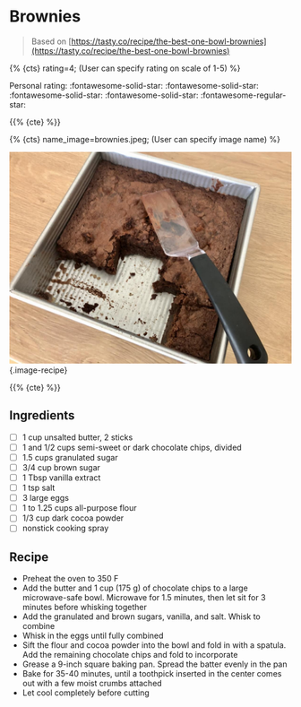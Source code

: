 # Brownies

> Based on [https://tasty.co/recipe/the-best-one-bowl-brownies](https://tasty.co/recipe/the-best-one-bowl-brownies)

{% {cts} rating=4; (User can specify rating on scale of 1-5) %}

Personal rating: :fontawesome-solid-star: :fontawesome-solid-star: :fontawesome-solid-star: :fontawesome-solid-star: :fontawesome-regular-star:

{{% {cte} %}}

{% {cts} name_image=brownies.jpeg; (User can specify image name) %}

![brownies.jpeg](./brownies.jpeg){.image-recipe}

{{% {cte} %}}

## Ingredients

- [ ] 1 cup unsalted butter, 2 sticks
- [ ] 1 and 1/2 cups semi-sweet or dark chocolate chips, divided
- [ ] 1.5 cups granulated sugar
- [ ] 3/4 cup brown sugar
- [ ] 1 Tbsp vanilla extract
- [ ] 1 tsp salt
- [ ] 3 large eggs
- [ ] 1 to 1.25 cups all-purpose flour
- [ ] 1/3 cup dark cocoa powder
- [ ] nonstick cooking spray

## Recipe

- Preheat the oven to 350 F
- Add the butter and 1 cup (175 g) of chocolate chips to a large microwave-safe bowl. Microwave for 1.5 minutes, then let sit for 3 minutes before whisking together
- Add the granulated and brown sugars, vanilla, and salt. Whisk to combine
- Whisk in the eggs until fully combined
- Sift the flour and cocoa powder into the bowl and fold in with a spatula. Add the remaining chocolate chips and fold to incorporate
- Grease a 9-inch square baking pan. Spread the batter evenly in the pan
- Bake for 35-40 minutes, until a toothpick inserted in the center comes out with a few moist crumbs attached
- Let cool completely before cutting
